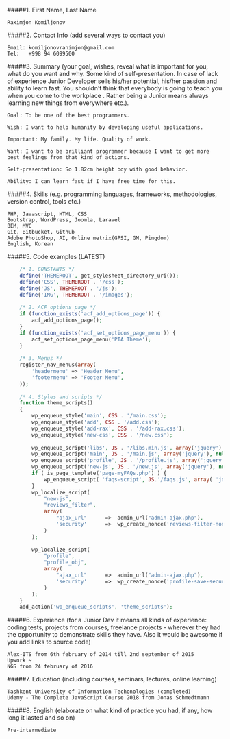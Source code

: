 #####1. First Name, Last Name

    Raximjon Komiljonov
#####2. Contact Info (add several ways to contact you)
    
    Email: komiljonovrahimjon@gmail.com
    Tel:   +998 94 6099500
#####3. Summary (your goal, wishes, reveal what is important for you, what do you want and why. Some kind of self-presentation. In case of lack of experience  Junior Developer sells his/her potential, his/her passion and ability to learn fast. You shouldn't think that everybody is going to teach you when you come to the workplace . Rather being a Junior means always learning new things from everywhere etc.).
    
    Goal: To be one of the best programmers.
    
    Wish: I want to help humanity by developing useful applications.
   
    Important: My family. My life. Quality of work.
    
    Want: I want to be brilliant programmer because I want to get more best feelings from that kind of actions.
    
    Self-presentation: So 1.82cm height boy with good behavior.
    
    Ability: I can learn fast if I have free time for this.
#####4. Skills (e.g. programming languages, frameworks, methodologies, version control, tools etc.)

    PHP, Javascript, HTML, CSS
    Bootstrap, WordPress, Joomla, Laravel
    BEM, MVC
    Git, Bitbucket, Github
    Adobe PhotoShop, AI, Online metrix(GPSI, GM, Pingdom)
    English, Korean
#####5. Code examples (LATEST)

```php
    /* 1. CONSTANTS */
    define('THEMEROOT', get_stylesheet_directory_uri());
    define('CSS', THEMEROOT . '/css');
    define('JS', THEMEROOT . '/js');
    define('IMG', THEMEROOT . '/images');
    
    /* 2. ACF options page */
    if (function_exists('acf_add_options_page')) {
        acf_add_options_page();
    }
    if (function_exists('acf_set_options_page_menu')) {
        acf_set_options_page_menu('PTA Theme');
    }
    
    /* 3. Menus */
    register_nav_menus(array(
        'headermenu' => 'Header Menu',
        'footermenu' => 'Footer Menu',
    ));
    
    /* 4. Styles and scripts */
    function theme_scripts()
    {
        wp_enqueue_style('main', CSS . '/main.css');
        wp_enqueue_style('add', CSS . '/add.css');
        wp_enqueue_style('add-rax', CSS . '/add-rax.css');
        wp_enqueue_style('new-css', CSS . '/new.css');
    
        wp_enqueue_script('libs', JS . '/libs.min.js', array('jquery'), null, true);
        wp_enqueue_script('main', JS . '/main.js', array('jquery'), null, true);
        wp_enqueue_script('profile', JS . '/profile.js', array('jquery'), null, true);
        wp_enqueue_script('new-js', JS . '/new.js', array('jquery'), null, true);
        if ( is_page_template('page-myFAQs.php') ) {
            wp_enqueue_script( 'faqs-script', JS.'/faqs.js', array( 'jquery' ), null, true );
        }
        wp_localize_script(
            "new-js",
            "reviews_filter",
            array(
                "ajax_url"      =>  admin_url("admin-ajax.php"),
                'security'      =>  wp_create_nonce('reviews-filter-nonce')
            )
        );
    
        wp_localize_script(
            "profile",
            "profile_obj",
            array(
                "ajax_url"      =>  admin_url("admin-ajax.php"),
                'security'      =>  wp_create_nonce('profile-save-security-nonce')
            )
        );
    }
    add_action('wp_enqueue_scripts', 'theme_scripts');
```
    
#####6. Experience (for a Junior Dev it means all kinds of experience: coding tests, projects from courses, freelance projects - wherever they had the opportunity to demonstrate skills they have. Also it would be awesome if you add links to source code)
    
    Alex-ITS from 6th february of 2014 till 2nd september of 2015
    Upwork ~
    NGS from 24 february of 2016
#####7. Education (including courses, seminars, lectures, online learning)

    Tashkent University of Information Techonologies (completed)
    Udemy - The Complete JavaScript Course 2018 from Jonas Schmedtmann
#####8. English (elaborate on what kind of practice you had, if any, how long it lasted and so on)
    
    Pre-intermediate